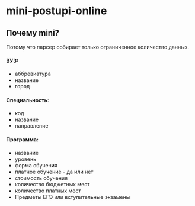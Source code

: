# mini-postupi-online


## Почему mini?

Потому что парсер собирает только ограниченное количество данных.
#### ВУЗ:
- аббревиатура
- название
- город

#### Специальность:
- код
- название
- направление

#### Программа:
- название
- уровень
- форма обучения
- платное обучение - да или нет
- стоимость обучения
- количество бюджетных мест
- количество платных мест
- Предметы ЕГЭ или вступительные экзамены
